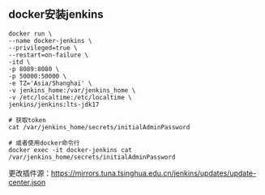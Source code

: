 ## docker安装jenkins
```shell
docker run \
--name docker-jenkins \
--privileged=true \
--restart=on-failure \
-itd \
-p 8089:8080 \
-p 50000:50000 \
-e TZ='Asia/Shanghai' \
-v jenkins_home:/var/jenkins_home \
-v /etc/localtime:/etc/localtime \
jenkins/jenkins:lts-jdk17

# 获取token
cat /var/jenkins_home/secrets/initialAdminPassword

# 或者使用docker命令行
docker exec -it docker-jenkins cat /var/jenkins_home/secrets/initialAdminPassword
```

更改插件源：https://mirrors.tuna.tsinghua.edu.cn/jenkins/updates/update-center.json